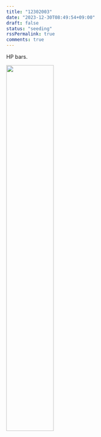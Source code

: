 ```yaml
---
title: "12302003"
date: "2023-12-30T08:49:54+09:00"
draft: false
status: "seeding"
rssPermalink: true
comments: true
---
```


HP bars.
<!-- ![GIF Example](/images/Screen Recording 2023-12-30 at 8.37.58 AM.gif) -->
<img src="/images/Screen Recording 2023-12-30 at 8.37.58 AM.gif" style="width: 50% !important;">